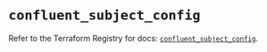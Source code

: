 # `confluent_subject_config`

Refer to the Terraform Registry for docs: [`confluent_subject_config`](https://registry.terraform.io/providers/confluentinc/confluent/2.10.0/docs/resources/subject_config).
